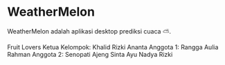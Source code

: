 # WeatherMelon
WeatherMelon adalah aplikasi desktop prediksi cuaca ⛅. 

Fruit Lovers
Ketua Kelompok: Khalid Rizki Ananta
Anggota 1: Rangga Aulia Rahman
Anggota 2: Senopati Ajeng Sinta Ayu Nadya Rizki
